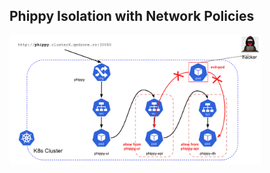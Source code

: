 
## Phippy Isolation with Network Policies

<p><img src="./static/phippy-api-isolation.png" width="80%" /></p>
